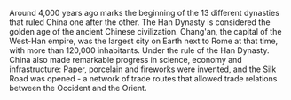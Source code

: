 ---
---
Around 4,000 years ago marks the beginning of the 13 different dynasties that ruled China one after the other. The Han Dynasty is considered the golden age of the ancient Chinese civilization. Chang'an, the capital of the West-Han empire, was the largest city on Earth next to Rome at that time, with more than 120,000 inhabitants. Under the rule of the Han Dynasty.
China also made remarkable progress in science, economy and infrastructure: Paper, porcelain and fireworks were invented, and the Silk Road was opened - a network of trade routes that allowed trade relations between the Occident and the Orient.